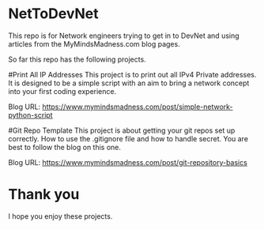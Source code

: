 # NetToDevNet
This repo is for Network engineers trying to get in to DevNet and using articles from the MyMindsMadness.com blog pages. 

So far this repo has the following projects. 

#Print All IP Addresses
This project is to print out all IPv4 Private addresses. It is designed to be a simple script with an aim to bring a network concept into your first coding experience. 

Blog URL: https://www.mymindsmadness.com/post/simple-network-python-script

#Git Repo Template
This project is about getting your git repos set up correctly. How to use the .gitignore file and how to handle secret. You are best to follow the blog on this one. 

Blog URL: https://www.mymindsmadness.com/post/git-repository-basics 


# Thank you

I hope you enjoy these projects. 
